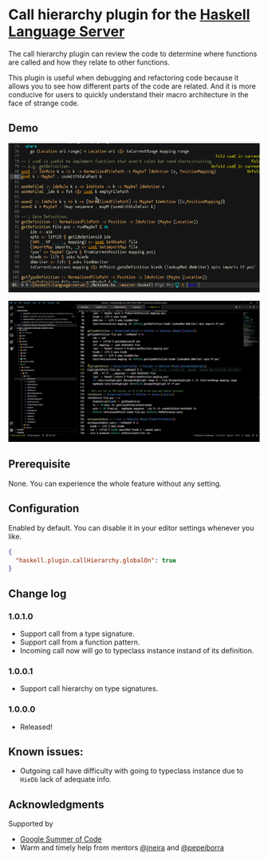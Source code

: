 # Call hierarchy plugin for the [Haskell Language Server](https://github.com/haskell/haskell-language-server#readme)

The call hierarchy plugin can review the code to determine where functions are called and how they relate to other functions.

This plugin is useful when debugging and refactoring code because it allows you to see how different parts of the code are related. And it is more conducive for users to quickly understand their macro architecture in the face of strange code.

## Demo

![Call Hierarchy in Emacs](call-hierarchy-in-emacs.gif)

![Call Hierarchy in VSCode](call-hierarchy-in-vscode.gif)

## Prerequisite
None. You can experience the whole feature without any setting.

## Configuration
Enabled by default. You can disable it in your editor settings whenever you like.

```json
{
  "haskell.plugin.callHierarchy.globalOn": true
}
```

## Change log
### 1.0.1.0
- Support call from a type signature.
- Support call from a function pattern.
- Incoming call now will go to typeclass instance instand of its definition.
### 1.0.0.1
- Support call hierarchy on type signatures.
### 1.0.0.0
- Released!

## Known issues:
- Outgoing call have difficulty with going to typeclass instance due to `HieDb` lack of adequate info.

## Acknowledgments
Supported by

* [Google Summer of Code](https://summerofcode.withgoogle.com/)
* Warm and timely help from mentors [@jneira](https://github.com/jneira) and [@pepeiborra](https://github.com/pepeiborra)
